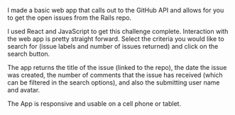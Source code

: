 I made a basic web app that calls out to the GitHub API and allows for you to
get the open issues from the Rails repo.

I used React and JavaScript to get this challenge complete.  Interaction with
the web app is pretty straight forward.  Select the criteria you would like
to search for (issue labels and number of issues returned) and click on the
 search button.

The app returns the title of the issue (linked to the repo), the date the issue
was created, the number of comments that the issue has received (which can be
filtered in the search options), and also the submitting user name and avatar.


The App is responsive and usable on a cell phone or tablet.
